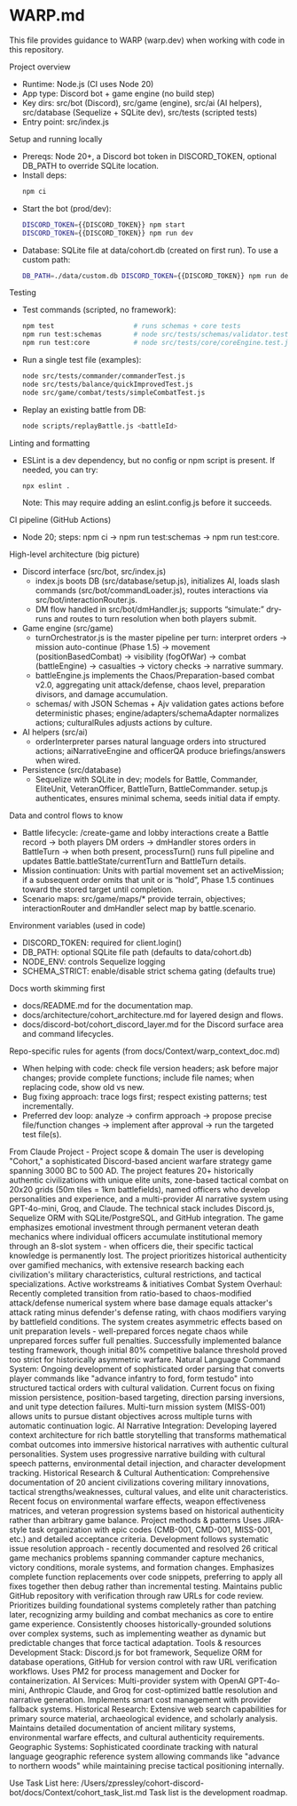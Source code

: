 # WARP.md

This file provides guidance to WARP (warp.dev) when working with code in this repository.

Project overview
- Runtime: Node.js (CI uses Node 20)
- App type: Discord bot + game engine (no build step)
- Key dirs: src/bot (Discord), src/game (engine), src/ai (AI helpers), src/database (Sequelize + SQLite dev), src/tests (scripted tests)
- Entry point: src/index.js

Setup and running locally
- Prereqs: Node 20+, a Discord bot token in DISCORD_TOKEN, optional DB_PATH to override SQLite location.
- Install deps:
  ```bash path=null start=null
  npm ci
  ```
- Start the bot (prod/dev):
  ```bash path=null start=null
  DISCORD_TOKEN={{DISCORD_TOKEN}} npm start
  DISCORD_TOKEN={{DISCORD_TOKEN}} npm run dev
  ```
- Database: SQLite file at data/cohort.db (created on first run). To use a custom path:
  ```bash path=null start=null
  DB_PATH=./data/custom.db DISCORD_TOKEN={{DISCORD_TOKEN}} npm run dev
  ```

Testing
- Test commands (scripted, no framework):
  ```bash path=null start=null
  npm test                    # runs schemas + core tests
  npm run test:schemas        # node src/tests/schemas/validator.test.js
  npm run test:core           # node src/tests/core/coreEngine.test.js
  ```
- Run a single test file (examples):
  ```bash path=null start=null
  node src/tests/commander/commanderTest.js
  node src/tests/balance/quickImprovedTest.js
  node src/game/combat/tests/simpleCombatTest.js
  ```
- Replay an existing battle from DB:
  ```bash path=null start=null
  node scripts/replayBattle.js <battleId>
  ```

Linting and formatting
- ESLint is a dev dependency, but no config or npm script is present. If needed, you can try:
  ```bash path=null start=null
  npx eslint .
  ```
  Note: This may require adding an eslint.config.js before it succeeds.

CI pipeline (GitHub Actions)
- Node 20; steps: npm ci → npm run test:schemas → npm run test:core.

High-level architecture (big picture)
- Discord interface (src/bot, src/index.js)
  - index.js boots DB (src/database/setup.js), initializes AI, loads slash commands (src/bot/commandLoader.js), routes interactions via src/bot/interactionRouter.js.
  - DM flow handled in src/bot/dmHandler.js; supports “simulate:” dry-runs and routes to turn resolution when both players submit.
- Game engine (src/game)
  - turnOrchestrator.js is the master pipeline per turn: interpret orders → mission auto-continue (Phase 1.5) → movement (positionBasedCombat) → visibility (fogOfWar) → combat (battleEngine) → casualties → victory checks → narrative summary.
  - battleEngine.js implements the Chaos/Preparation-based combat v2.0, aggregating unit attack/defense, chaos level, preparation divisors, and damage accumulation.
  - schemas/ with JSON Schemas + Ajv validation gates actions before deterministic phases; engine/adapters/schemaAdapter normalizes actions; culturalRules adjusts actions by culture.
- AI helpers (src/ai)
  - orderInterpreter parses natural language orders into structured actions; aiNarrativeEngine and officerQA produce briefings/answers when wired.
- Persistence (src/database)
  - Sequelize with SQLite in dev; models for Battle, Commander, EliteUnit, VeteranOfficer, BattleTurn, BattleCommander. setup.js authenticates, ensures minimal schema, seeds initial data if empty.

Data and control flows to know
- Battle lifecycle: /create-game and lobby interactions create a Battle record → both players DM orders → dmHandler stores orders in BattleTurn → when both present, processTurn() runs full pipeline and updates Battle.battleState/currentTurn and BattleTurn details.
- Mission continuation: Units with partial movement set an activeMission; if a subsequent order omits that unit or is “hold”, Phase 1.5 continues toward the stored target until completion.
- Scenario maps: src/game/maps/* provide terrain, objectives; interactionRouter and dmHandler select map by battle.scenario.

Environment variables (used in code)
- DISCORD_TOKEN: required for client.login()
- DB_PATH: optional SQLite file path (defaults to data/cohort.db)
- NODE_ENV: controls Sequelize logging
- SCHEMA_STRICT: enable/disable strict schema gating (defaults true)

Docs worth skimming first
- docs/README.md for the documentation map.
- docs/architecture/cohort_architecture.md for layered design and flows.
- docs/discord-bot/cohort_discord_layer.md for the Discord surface area and command lifecycles.

Repo-specific rules for agents (from docs/Context/warp_context_doc.md)
- When helping with code: check file version headers; ask before major changes; provide complete functions; include file names; when replacing code, show old vs new.
- Bug fixing approach: trace logs first; respect existing patterns; test incrementally.
- Preferred dev loop: analyze → confirm approach → propose precise file/function changes → implement after approval → run the targeted test file(s).

From Claude Project - 
Project scope & domain
The user is developing "Cohort," a sophisticated Discord-based ancient warfare strategy game spanning 3000 BC to 500 AD. The project features 20+ historically authentic civilizations with unique elite units, zone-based tactical combat on 20x20 grids (50m tiles = 1km battlefields), named officers who develop personalities and experience, and a multi-provider AI narrative system using GPT-4o-mini, Groq, and Claude. The technical stack includes Discord.js, Sequelize ORM with SQLite/PostgreSQL, and GitHub integration. The game emphasizes emotional investment through permanent veteran death mechanics where individual officers accumulate institutional memory through an 8-slot system - when officers die, their specific tactical knowledge is permanently lost. The project prioritizes historical authenticity over gamified mechanics, with extensive research backing each civilization's military characteristics, cultural restrictions, and tactical specializations.
Active workstreams & initiatives
Combat System Overhaul: Recently completed transition from ratio-based to chaos-modified attack/defense numerical system where base damage equals attacker's attack rating minus defender's defense rating, with chaos modifiers varying by battlefield conditions. The system creates asymmetric effects based on unit preparation levels - well-prepared forces negate chaos while unprepared forces suffer full penalties. Successfully implemented balance testing framework, though initial 80% competitive balance threshold proved too strict for historically asymmetric warfare.
Natural Language Command System: Ongoing development of sophisticated order parsing that converts player commands like "advance infantry to ford, form testudo" into structured tactical orders with cultural validation. Current focus on fixing mission persistence, position-based targeting, direction parsing inversions, and unit type detection failures. Multi-turn mission system (MISS-001) allows units to pursue distant objectives across multiple turns with automatic continuation logic.
AI Narrative Integration: Developing layered context architecture for rich battle storytelling that transforms mathematical combat outcomes into immersive historical narratives with authentic cultural personalities. System uses progressive narrative building with cultural speech patterns, environmental detail injection, and character development tracking.
Historical Research & Cultural Authentication: Comprehensive documentation of 20 ancient civilizations covering military innovations, tactical strengths/weaknesses, cultural values, and elite unit characteristics. Recent focus on environmental warfare effects, weapon effectiveness matrices, and veteran progression systems based on historical authenticity rather than arbitrary game balance.
Project methods & patterns
Uses JIRA-style task organization with epic codes (CMB-001, CMD-001, MISS-001, etc.) and detailed acceptance criteria. Development follows systematic issue resolution approach - recently documented and resolved 26 critical game mechanics problems spanning commander capture mechanics, victory conditions, morale systems, and formation changes. Emphasizes complete function replacements over code snippets, preferring to apply all fixes together then debug rather than incremental testing. Maintains public GitHub repository with verification through raw URLs for code review. Prioritizes building foundational systems completely rather than patching later, recognizing army building and combat mechanics as core to entire game experience. Consistently chooses historically-grounded solutions over complex systems, such as implementing weather as dynamic but predictable changes that force tactical adaptation.
Tools & resources
Development Stack: Discord.js for bot framework, Sequelize ORM for database operations, GitHub for version control with raw URL verification workflows. Uses PM2 for process management and Docker for containerization.
AI Services: Multi-provider system with OpenAI GPT-4o-mini, Anthropic Claude, and Groq for cost-optimized battle resolution and narrative generation. Implements smart cost management with provider fallback systems.
Historical Research: Extensive web search capabilities for primary source material, archaeological evidence, and scholarly analysis. Maintains detailed documentation of ancient military systems, environmental warfare effects, and cultural authenticity requirements.
Geographic Systems: Sophisticated coordinate tracking with natural language geographic reference system allowing commands like "advance to northern woods" while maintaining precise tactical positioning internally.

Use Task List here: /Users/zpressley/cohort-discord-bot/docs/Context/cohort_task_list.md
Task list is the development roadmap. 